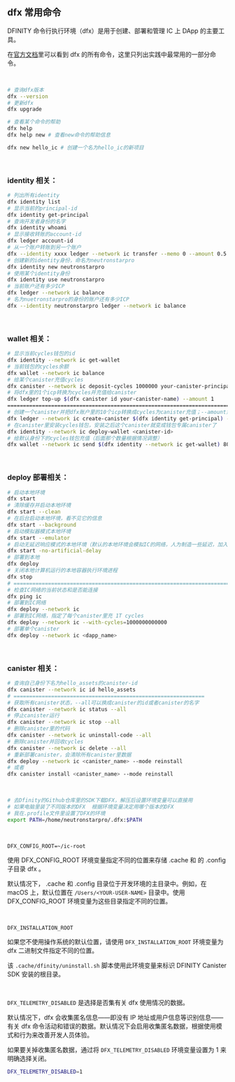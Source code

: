 ## dfx 常用命令

DFINITY 命令行执行环境（dfx）是用于创建、部署和管理 IC 上 DApp 的主要工具。

在[官方文档](https://internetcomputer.org/docs/current/references/cli-reference)里可以看到 dfx 的所有命令，这里只列出实践中最常用的一部分命令。

<br>

```bash
# 查询dfx版本
dfx --version
# 更新dfx
dfx upgrade

# 查看某个命令的帮助
dfx help
dfx help new # 查看new命令的帮助信息

dfx new hello_ic # 创建一个名为hello_ic的新项目
```

<br>

### identity 相关：

```bash
# 列出所有identity
dfx identity list
# 显示当前的principal-id
dfx identity get-principal
# 查询开发者身份的名字
dfx identity whoami
# 显示接收转账的account-id
dfx ledger account-id
# 从一个账户转账到另一个账户
dfx --identity xxxx ledger --network ic transfer --memo 0 --amount 0.5
# 创建新的identity身份，命名为neutronstarpro
dfx identity new neutronstarpro
# 使用某个identity身份
dfx identity use neutronstarpro
# 当前账户还有多少ICP
dfx ledger --network ic balance
# 名为nuetronstarpro的身份的账户还有多少ICP
dfx --identity neutronstarpro ledger --network ic balance
```

<br>

### wallet 相关：

```bash
# 显示当前cycles钱包的id
dfx identity --network ic get-wallet
# 当前钱包的cycles余额
dfx wallet --network ic balance
# 给某个canister充值cycles
dfx canister --network ic deposit-cycles 1000000 your-canister-principal
# 将dfx里的1个icp转换为cycles并充值给canister
dfx ledger top-up $(dfx canister id your-canister-name) --amount 1
===================================================================================================
# 创建一个canister并把dfx账户里的10个icp转换成cycles为canister充值；--amount意思是将指定的ICP转换为cycles
dfx ledger --network ic create-canister $(dfx identity get-principal) --amount 10
# 在canister里安装cycles钱包，安装之后这个canister就变成钱包专属canister了
dfx identity --network ic deploy-wallet <canister-id>
# 给默认身份下的cycles钱包充值（后面那个数量根据情况调整）
dfx wallet --network ic send $(dfx identity --network ic get-wallet) 80000590000
```

<br>

### deploy 部署相关：

```bash
# 启动本地环境
dfx start
# 清除缓存并启动本地环境
dfx start --clean
# 在后台启动本地环境，看不见它的信息
dfx start --background
# 启动模拟器模式本地环境
dfx start --emulator
# 启动无延迟响应模式的本地环境（默认的本地环境会模拟IC的网络，人为制造一些延迟，加入了达成共识的时间）
dfx start -no-artificial-delay
# 部署到本地
dfx deploy
# 关闭本地计算机运行的本地容器执行环境进程
dfx stop
# ====================================================================================
# 检查IC网络的当前状态和是否能连接
dfx ping ic
# 部署到IC网络
dfx deploy --network ic
# 部署到IC网络，指定了每个canister里充 1T cycles
dfx deploy --network ic --with-cycles=1000000000000
# 部署单个canister
dfx deploy --network ic <dapp_name>
```

<br>

### canister 相关：

```bash
# 查询自己身份下名为hello_assets的canister-id
dfx canister --network ic id hello_assets
# =============================================================
# 获取所有canister状态，--all可以换成canister的id或者canister的名字
dfx canister --network ic status --all
# 停止canister运行
dfx canister --network ic stop --all
# 删除canister里的代码
dfx canister --network ic uninstall-code --all
# 删除canister并回收cycles
dfx canister --network ic delete --all
# 重新部署canister，会清除所有canister里数据
dfx deploy --network ic <canister_name> --mode reinstall
# 或者
dfx canister install <canister_name> --mode reinstall
```

<br>

```bash
# 去Dfinity的Github仓库里的SDK下载DFX，解压后设置环境变量可以直接用
# 如果电脑里装了不同版本的DFX  根据环境变量决定用哪个版本的DFX
# 我在.profile文件里设置了DFX的环境
export PATH=/home/neutronstarpro/.dfx:$PATH
```

<br>

```shell
DFX_CONFIG_ROOT=~/ic-root
```

使用 DFX_CONFIG_ROOT 环境变量指定不同的位置来存储 .cache 和 的 .config 子目录 dfx 。

默认情况下， .cache 和 .config 目录位于开发环境的主目录中。例如，在 macOS 上，默认位置在 `/Users/<YOUR-USER-NAME>` 目录中。使用DFX_CONFIG_ROOT 环境变量为这些目录指定不同的位置。

<br>

```shell
DFX_INSTALLATION_ROOT
```

如果您不使用操作系统的默认位置，请使用 `DFX_INSTALLATION_ROOT` 环境变量为 dfx 二进制文件指定不同的位置。

该 `.cache/dfinity/uninstall.sh` 脚本使用此环境变量来标识 DFINITY Canister SDK 安装的根目录。

<br>

`DFX_TELEMETRY_DISABLED` 是选择是否集有关 dfx 使用情况的数据。

默认情况下，dfx 会收集匿名信息——即没有 IP 地址或用户信息等识别信息——有关 dfx 命令活动和错误的数据。默认情况下会启用收集匿名数据，根据使用模式和行为来改善开发人员体验。

如果要关掉收集匿名数据，通过将 `DFX_TELEMETRY_DISABLED` 环境变量设置为 1 来明确选择关闭。

```bash
DFX_TELEMETRY_DISABLED=1
```

<br>

